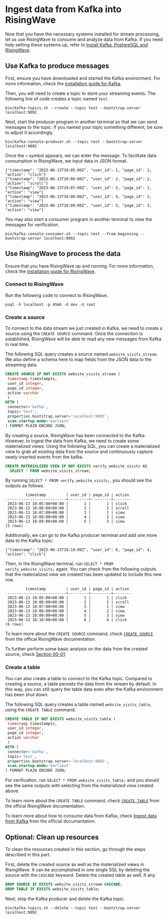 # Ingest data from Kafka into RisingWave

Now that you have the necessary systems installed for stream processing, let us use RisingWave to consume and analyze data from Kafka. If you need help setting these systems up, refer to [Install Kafka, PostgreSQL and RisingWave](00-install-kafka-pg-rw.md).

## Use Kafka to produce messages

First, ensure you have downloaded and started the Kafka environment. For more information, check the [installation guide for Kafka](00-install-kafka-pg-rw.md#install-kafka).

Then, you will need to create a topic to store your streaming events. The following line of code creates a topic named `test`.

```terminal
bin/kafka-topics.sh --create --topic test --bootstrap-server localhost:9092
```

Next, start the producer program in another terminal so that we can send messages to the topic. If you named your topic something different, be sure to adjust it accordingly. 

```terminal
bin/kafka-console-producer.sh --topic test --bootstrap-server localhost:9092
```

Once the `>` symbol appears, we can enter the message. To facilitate data consumption in RisingWave, we input data in JSON format.

```terminal
{"timestamp": "2023-06-13T10:05:00Z", "user_id": 1, "page_id": 1, "action": "click"}
{"timestamp": "2023-06-13T10:06:00Z", "user_id": 2, "page_id": 2, "action": "scroll"}
{"timestamp": "2023-06-13T10:07:00Z", "user_id": 3, "page_id": 1, "action": "view"}
{"timestamp": "2023-06-13T10:08:00Z", "user_id": 4, "page_id": 2, "action": "view"}
{"timestamp": "2023-06-13T10:09:00Z", "user_id": 5, "page_id": 3, "action": "view"}
```

You may also start a consumer program in another terminal to view the messages for verification.

```terminal
bin/kafka-console-consumer.sh --topic test --from-beginning --bootstrap-server localhost:9092
```

## Use RisingWave to process the data

Ensure that you have RisingWave up and running. For more information, check the [installation guide for RisingWave](00-install-kafka-pg-rw.md#install-risingwave).

### Connect to RisingWave

Run the following code to connect to RisingWave.

```terminal
psql -h localhost -p 4566 -d dev -U root
```

### Create a source

To connect to the data stream we just created in Kafka, we need to create a source using the `CREATE SOURCE` command. Once the connection is established, RisingWave will be able to read any new messages from Kafka in real time. 

The following SQL query creates a source named `website_visits_stream`. We also define a schema here to map fields from the JSON data to the streaming data. 

```sql
CREATE SOURCE IF NOT EXISTS website_visits_stream (
 timestamp timestamptz,
 user_id integer,
 page_id integer,
 action varchar
 )
WITH (
 connector='kafka',
 topic='test',
 properties.bootstrap.server='localhost:9092',
 scan.startup.mode='earliest'
) FORMAT PLAIN ENCODE JSON;
```

By creating a source, RisingWave has been connected to the Kafka. However, to ingest the data from Kafka, we need to create some materialized views. Using the following SQL, you can create a materialized view to grab all existing data from the source and continuously capture newly inserted events from the kafka. 
```sql
CREATE MATERIALIZED VIEW IF NOT EXISTS verify_website_visits AS
  SELECT * FROM website_visits_stream;
```

By running `SELECT * FROM verify_website_visits;`, you should see the outputs as follows.
```terminal
         timestamp         | user_id | page_id | action
---------------------------+---------+---------+--------
 2023-06-13 10:05:00+00:00 |       1 |       1 | click
 2023-06-13 10:06:00+00:00 |       2 |       2 | scroll
 2023-06-13 10:07:00+00:00 |       3 |       1 | view
 2023-06-13 10:08:00+00:00 |       4 |       2 | view
 2023-06-13 10:09:00+00:00 |       5 |       3 | view
(5 rows)
```

Additionally, we can go to the Kafka producer terminal and add one more data to the Kafka topic:
```terminal
{"timestamp": "2023-06-13T10:10:00Z", "user_id": 6, "page_id": 4, "action": "click"}
```

Then, in the RisingWave terminal, run `SELECT * FROM verify_website_visits;` again. You can check from the following outputs that the materialized view we created has been updated to include this new row.
```terminal
         timestamp         | user_id | page_id | action
---------------------------+---------+---------+--------
 2023-06-13 10:05:00+00:00 |       1 |       1 | click
 2023-06-13 10:06:00+00:00 |       2 |       2 | scroll
 2023-06-13 10:07:00+00:00 |       3 |       1 | view
 2023-06-13 10:08:00+00:00 |       4 |       2 | view
 2023-06-13 10:09:00+00:00 |       5 |       3 | view
 2023-06-13 10:10:00+00:00 |       6 |       4 | click
(6 rows)
```

To learn more about the `CREATE SOURCE` command, check [`CREATE SOURCE`](https://docs.risingwave.com/docs/current/sql-create-source/) from the offical RisingWave documentation.

To further perform some basic analysis on the data from the created source, check [Section 00-01](../01-query-process-streaming-data/001-ingest-analyze-kafka.md#analyze-the-data).

### Create a table

You can also create a table to connect to the Kafka topic. Compared to creating a source, a table persists the data from the stream by default. In this way, you can still query the table data even after the Kafka environment has been shut down.

The following SQL query creates a table named `website_visits_table`, using the `CREATE TABLE` command.
```sql
CREATE TABLE IF NOT EXISTS website_visits_table (
 timestamp timestamptz,
 user_id integer,
 page_id integer,
 action varchar
 )
WITH (
 connector='kafka',
 topic='test',
 properties.bootstrap.server='localhost:9092',
 scan.startup.mode='earliest'
) FORMAT PLAIN ENCODE JSON;
```

For verification, run `SELECT * FROM website_visits_table;` and you should see the same outputs with selecting from the materialized view created above.

To learn more about the `CREATE TABLE` command, check [`CREATE TABLE`](https://docs.risingwave.com/docs/current/sql-create-table/) from the offical RisingWave documentation.

To learn more about how to consume data from Kafka, check [Ingest data from Kafka](https://docs.risingwave.com/docs/current/ingest-from-kafka/) from the official documentation.

## Optional: Clean up resources
To clean the resources created in this section, go through the steps described in this part.

First, delete the created source as well as the materialized views in RisingWave. It can be accomplished in one single SQL by deleting the source with the `CASCADE` keyword. Delete the created table as well, if any.

```sql
DROP SOURCE IF EXISTS website_visits_stream CASCADE;
DROP TABLE IF EXISTS website_visits_table;
```

Next, stop the Kafka producer and delete the Kafka topic.

```terminal
bin/kafka-topics.sh --delete --topic test --bootstrap-server localhost:9092
```
